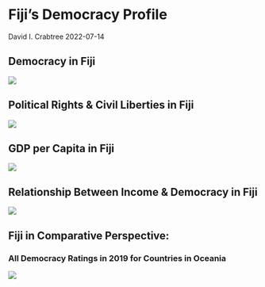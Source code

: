 Fiji’s Democracy Profile
================
David I. Crabtree
2022-07-14

## Democracy in Fiji

![](C:\Users\David\Desktop\PROGRA~1\FILESA~1\DEMOCR~1\reports\FIJI_F~1/figure-gfm/Demscore-1.png)<!-- -->

## Political Rights & Civil Liberties in Fiji

![](C:\Users\David\Desktop\PROGRA~1\FILESA~1\DEMOCR~1\reports\FIJI_F~1/figure-gfm/Political%20Rights%20&%20Civil%20Libs-1.png)<!-- -->

## GDP per Capita in Fiji

![](C:\Users\David\Desktop\PROGRA~1\FILESA~1\DEMOCR~1\reports\FIJI_F~1/figure-gfm/GDP%20per%20Capita-1.png)<!-- -->

## Relationship Between Income & Democracy in Fiji

![](C:\Users\David\Desktop\PROGRA~1\FILESA~1\DEMOCR~1\reports\FIJI_F~1/figure-gfm/Income%20&%20Dem-1.png)<!-- -->

## Fiji in Comparative Perspective:

### All Democracy Ratings in 2019 for Countries in Oceania

![](C:\Users\David\Desktop\PROGRA~1\FILESA~1\DEMOCR~1\reports\FIJI_F~1/figure-gfm/Democracy%20in%20Comparative%20Perspective-1.png)<!-- -->
